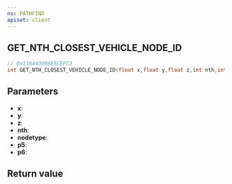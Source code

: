 ```yaml
---
ns: PATHFIND
apiset: client
---
```

## GET_NTH_CLOSEST_VEHICLE_NODE_ID

```c
// 0x116443008E5CEFC3
int GET_NTH_CLOSEST_VEHICLE_NODE_ID(float x,float y,float z,int nth,int nodetype,float p5,float p6);
```


## Parameters
* **x**:
* **y**:
* **z**:
* **nth**:
* **nodetype**:
* **p5**:
* **p6**:

## Return value

